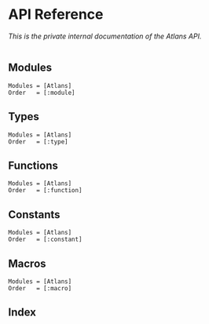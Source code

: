 # API Reference
*This is the private internal documentation of the Atlans API.*

```@contents
```

## Modules

```@autodocs
Modules = [Atlans]
Order   = [:module]
```

## Types

```@autodocs
Modules = [Atlans]
Order   = [:type]
```

## Functions

```@autodocs
Modules = [Atlans]
Order   = [:function]
```

## Constants

```@autodocs
Modules = [Atlans]
Order   = [:constant]
```

## Macros

```@autodocs
Modules = [Atlans]
Order   = [:macro]
```

## Index

```@index
```
